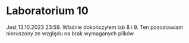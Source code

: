 # Laboratorium 10

Jest 13.10.2023 23:59. Właśnie dokończyłem lab 8 i 9. Ten pozostawiam nieruszony ze względu na brak wymaganych plików
